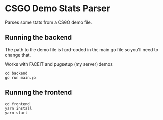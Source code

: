 # CSGO Demo Stats Parser

Parses some stats from a CSGO demo file.

## Running the backend
The path to the demo file is hard-coded in the main.go file so you'll need to change
that.

Works with FACEIT and pugsetup (my server) demos

```
cd backend
go run main.go
```

## Running the frontend
```
cd frontend
yarn install
yarn start
```
